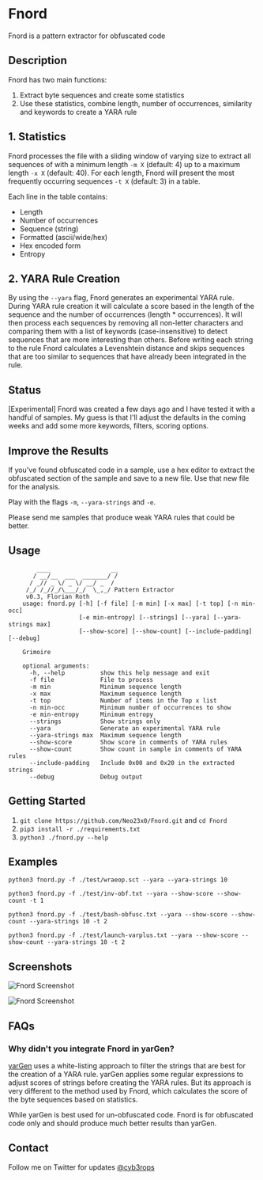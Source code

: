 # Fnord

Fnord is a pattern extractor for obfuscated code

## Description

Fnord has two main functions:

1. Extract byte sequences and create some statistics
2. Use these statistics, combine length, number of occurrences, similarity and keywords to create a YARA rule

## 1. Statistics

Fnord processes the file with a sliding window of varying size to extract all sequences of with a minimum length `-m X` (default: 4) up to a maximum length `-x X` (default: 40). For each length, Fnord will present the most frequently occurring sequences `-t X` (default: 3) in a table.

Each line in the table contains:

- Length
- Number of occurrences
- Sequence (string)
- Formatted (ascii/wide/hex)
- Hex encoded form
- Entropy

## 2. YARA Rule Creation

By using the `--yara` flag, Fnord generates an experimental YARA rule. During YARA rule creation it will calculate a score based in the length of the sequence and the number of occurrences (length * occurrences). It will then process each sequences by removing all non-letter characters and comparing them with a list of keywords (case-insensitive) to detect sequences that are more interesting than others. Before writing each string to the rule Fnord calculates a Levenshtein distance and skips sequences that are too similar to sequences that have already been integrated in the rule.

## Status

[Experimental] Fnord was created a few days ago and I have tested it with a handful of samples. My guess is that I'll adjust the defaults in the coming weeks and add some more keywords, filters, scoring options.

## Improve the Results

If you've found obfuscated code in a sample, use a hex editor to extract the obfuscated section of the sample and save to a new file. Use that new file for the analysis.

Play with the flags `-m`, `--yara-strings` and `-e`.

Please send me samples that produce weak YARA rules that could be better.

## Usage

```
        ____                 __
       / __/__  ___  _______/ /
      / _// _ \/ _ \/ __/ _  /
     /_/ /_//_/\___/_/  \_,_/ Pattern Extractor
     v0.3, Florian Roth
    usage: fnord.py [-h] [-f file] [-m min] [-x max] [-t top] [-n min-occ]
                    [-e min-entropy] [--strings] [--yara] [--yara-strings max]
                    [--show-score] [--show-count] [--include-padding] [--debug]

    Grimoire

    optional arguments:
      -h, --help          show this help message and exit
      -f file             File to process
      -m min              Minimum sequence length
      -x max              Maximum sequence length
      -t top              Number of items in the Top x list
      -n min-occ          Minimum number of occurrences to show
      -e min-entropy      Minimum entropy
      --strings           Show strings only
      --yara              Generate an experimental YARA rule
      --yara-strings max  Maximum sequence length
      --show-score        Show score in comments of YARA rules
      --show-count        Show count in sample in comments of YARA rules
      --include-padding   Include 0x00 and 0x20 in the extracted strings
      --debug             Debug output
```

## Getting Started

1. `git clone https://github.com/Neo23x0/Fnord.git` and `cd Fnord`
2. `pip3 install -r ./requirements.txt`
3. `python3 ./fnord.py --help`

## Examples

```
python3 fnord.py -f ./test/wraeop.sct --yara --yara-strings 10
```

```
python3 fnord.py -f ./test/inv-obf.txt --yara --show-score --show-count -t 1
```

```
python3 fnord.py -f ./test/bash-obfusc.txt --yara --show-score --show-count --yara-strings 10 -t 2
```

```
python3 fnord.py -f ./test/launch-varplus.txt --yara --show-score --show-count --yara-strings 10 -t 2
```

## Screenshots

![Fnord Screenshot](https://github.com/Neo23x0/Fnord/blob/master/screens/fnord1.png "Fnord in action")

![Fnord Screenshot](https://github.com/Neo23x0/Fnord/blob/master/screens/fnord2.png "Fnord in action")

## FAQs

### Why didn't you integrate Fnord in yarGen?

[yarGen](https://github.com/Neo23x0/yarGen) uses a white-listing approach to filter the strings that are best for the creation of a YARA rule. yarGen applies some regular expressions to adjust scores of strings before creating the YARA rules. But its approach is very different to the method used by Fnord, which calculates the score of the byte sequences based on statistics.

While yarGen is best used for un-obfuscated code. Fnord is for obfuscated code only and should produce much better results than yarGen.

## Contact

Follow me on Twitter for updates [@cyb3rops](https://twitter.com/cyb3rops)